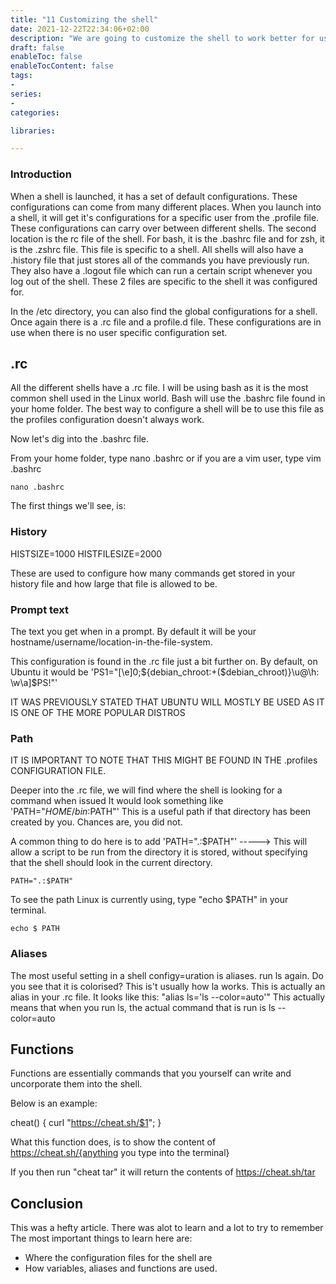 ```yaml
---
title: "11 Customizing the shell"
date: 2021-12-22T22:34:06+02:00
description: "We are going to customize the shell to work better for us"
draft: false
enableToc: false
enableTocContent: false
tags:
-
series:
-
categories:

libraries:

---
```


### Introduction

When a shell is launched, it has a set of default configurations.
These configurations can come from many different places.
When you launch into a shell, it will get it's configurations for a specific user from the .profile file.
These configurations can carry over between different shells.
The second location is the rc file of the shell. For bash, it is the .bashrc file and for zsh, it is the .zshrc file. This file is specific to a shell.
All shells will also have a .history file that just stores all of the commands you have previously run.
They also have a .logout file which can run a certain script whenever you log out of the shell.
These 2 files are specific to the shell it was configured for.

In the /etc directory, you can also find the global configurations for a shell.
Once again there is a .rc file and a profile.d file. These configurations are in use when there is no user specific configuration set.

## .rc

All the different shells have a .rc file.
I will be using bash as it is the most common shell used in the Linux world.
Bash will use the .bashrc file found in your home folder.
The best way to configure a shell will be to use this file as the profiles configuration doesn't always work.

Now let's dig into the .bashrc file.

From your home folder, type nano .bashrc or if you are a vim user, type vim .bashrc

```
nano .bashrc
```

The first things we'll see, is:

### History

HISTSIZE=1000
HISTFILESIZE=2000

These are used to configure how many commands get stored in your history file and how large that file is allowed to be.

### Prompt text

The text you get when in a prompt. By default it will be your hostname/username/location-in-the-file-system.

This configuration is found in the .rc file just a bit further on.
By default, on Ubuntu it would be 'PS1="[\e]0;${debian_chroot:+($debian_chroot)}\u@\h: \w\a]$PS!"'

IT WAS PREVIOUSLY STATED THAT UBUNTU WILL MOSTLY BE USED AS IT IS ONE OF THE MORE POPULAR DISTROS

### Path

IT IS IMPORTANT TO NOTE THAT THIS MIGHT BE FOUND IN THE .profiles CONFIGURATION FILE.

Deeper into the .rc file, we will find where the shell is looking for a command when issued
It would look something like 'PATH="$HOME/bin:$PATH"'
This is a useful path if that directory has been created by you. Chances are, you did not.

A common thing to do here is to add 'PATH=".:$PATH"' -----> This will allow a script to be run from the directory it is stored, without specifying that the shell should look in the current directory.

```
PATH=".:$PATH"
```

To see the path Linux is currently using, type "echo $PATH" in your terminal.

```
echo $ PATH
```

### Aliases

The most useful setting in a shell configy=uration is aliases. run ls again.
Do you see that it is colorised?
This is't usually how la works. This is actually an alias in your .rc file.
It looks like this: "alias ls='ls --color=auto'"
This actually means that when you run ls, the actual command that is run is ls --color=auto

## Functions

Functions are essentially commands that you yourself can write and uncorporate them into the shell.

Below is an example:

cheat() { curl "https://cheat.sh/$1"; }

What this function does, is to show the content of https://cheat.sh/{anything you type into the terminal}

If  you then run "cheat tar" it will return the contents of https://cheat.sh/tar

## Conclusion

This was a hefty article. There was alot to learn and a lot to try to remember
The most important things to learn here are:

* Where the configuration files for the shell are
* How variables, aliases and functions are used.
